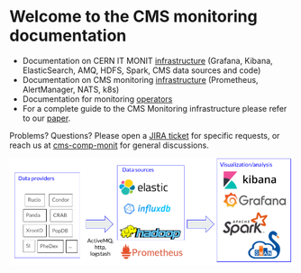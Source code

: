 # Welcome to the CMS monitoring documentation

* Documentation on CERN IT MONIT [infrastructure](MONIT/README.md) (Grafana, Kibana, ElasticSearch, AMQ, HDFS, Spark, CMS data sources and code)
* Documentation on CMS monitoring [infrastructure](infrastructure/README.md) (Prometheus, AlertManager, NATS, k8s)
* Documentation for monitoring [operators](operators.md)
* For a complete guide to the CMS Monitoring infrastructure please refer to our [paper](https://doi.org/10.1007/s41781-020-00051-x).

Problems? Questions? Please open a [JIRA ticket](https://its.cern.ch/jira/browse/CMSMONIT) for specific requests, or reach us at [cms-comp-monit](mailto:cms-comp-monit@cern.ch) for general discussions.

![monitoring architecture](MONIT4CHEP.png)
